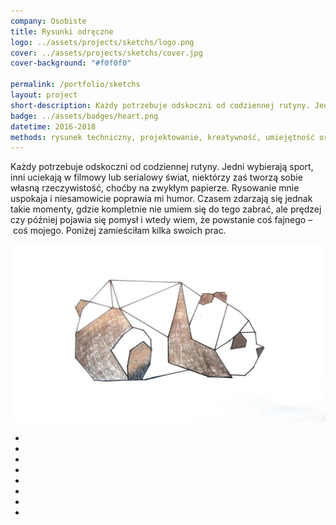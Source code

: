 ```yaml
---
company: Osobiste
title: Rysunki odręczne
logo: ../assets/projects/sketchs/logo.png
cover: ../assets/projects/sketchs/cover.jpg
cover-background: "#f0f0f0"

permalink: /portfolio/sketchs
layout: project
short-description: Każdy potrzebuje odskoczni od codziennej rutyny. Jedni wybierają sport, inni uciekają w&nbsp;filmowy lub serialowy świat, niektórzy zaś tworzą sobie własną rzeczywistość, choćby na zwykłym papierze
badge: ../assets/badges/heart.png
datetime: 2016-2018
methods: rysunek techniczny, projektowanie, kreatywność, umiejętność organizacji własnej pracy
---
```


Każdy potrzebuje odskoczni od codziennej rutyny. Jedni wybierają sport, inni uciekają w filmowy lub serialowy świat, niektórzy zaś tworzą sobie własną rzeczywistość, choćby na zwykłym papierze. Rysowanie mnie uspokaja i&nbsp;niesamowicie poprawia mi humor. Czasem zdarzają się jednak takie momenty, gdzie kompletnie nie umiem się do tego zabrać, ale prędzej czy później pojawia się pomysł i&nbsp;wtedy wiem, że powstanie coś fajnego –&nbsp;coś mojego. Poniżej zamieściłam kilka swoich prac.

<div class="project-image">
	<img class="item" src="../assets/projects/sketchs/0.jpg" href="../assets/projects/sketchs/0.jpg" />
</div>

<ul class="gallery">
	<li class="item" href="../assets/projects/sketchs/1.jpg" style="background-image: url(../assets/projects/sketchs/1.jpg);"></li>
	<li class="item" href="../assets/projects/sketchs/2.jpg" style="background-image: url(../assets/projects/sketchs/2.jpg);"></li>
	<li class="item" href="../assets/projects/sketchs/3.jpg" style="background-image: url(../assets/projects/sketchs/3.jpg);"></li>
	<li class="item" href="../assets/projects/sketchs/4.jpg" style="background-image: url(../assets/projects/sketchs/4.jpg);"></li>
	<li class="item" href="../assets/projects/sketchs/5.jpg" style="background-image: url(../assets/projects/sketchs/5.jpg);"></li>
	<li class="item" href="../assets/projects/sketchs/6.jpg" style="background-image: url(../assets/projects/sketchs/6.jpg);"></li>
	<li class="item" href="../assets/projects/sketchs/7.jpg" style="background-image: url(../assets/projects/sketchs/7.jpg);"></li>
	<li class="item" href="../assets/projects/sketchs/8.jpg" style="background-image: url(../assets/projects/sketchs/8.jpg);"></li>
</ul>
